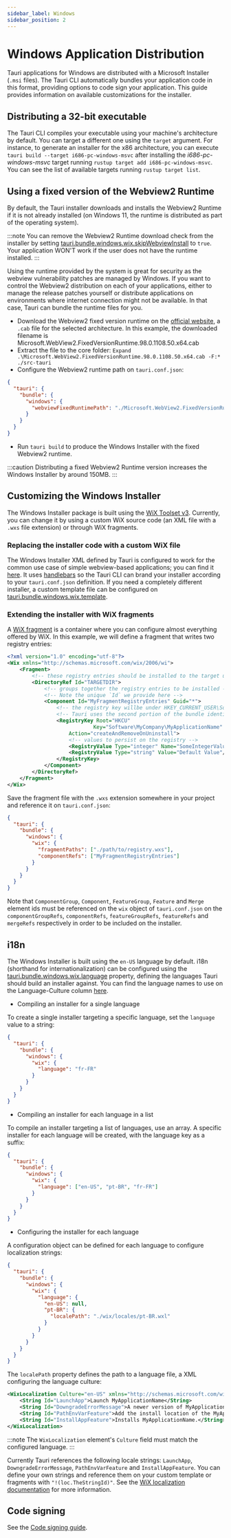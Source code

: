 ```yaml
---
sidebar_label: Windows
sidebar_position: 2
---
```


# Windows Application Distribution

Tauri applications for Windows are distributed with a Microsoft Installer (`.msi` files). The Tauri CLI automatically bundles your application code in this format, providing options to code sign your application. This guide provides information on available customizations for the installer.

## Distributing a 32-bit executable

The Tauri CLI compiles your executable using your machine's architecture by default. You can target a different one using the `target` argument. For instance, to generate an installer for the x86 architecture, you can execute `tauri build --target i686-pc-windows-msvc` after installing the _i686-pc-windows-msvc_ target running `rustup target add i686-pc-windows-msvc`. You can see the list of available targets running `rustup target list`.

## Using a fixed version of the Webview2 Runtime

By default, the Tauri installer downloads and installs the Webview2 Runtime if it is not already installed (on Windows 11, the runtime is distributed as part of the operating system).

:::note
You can remove the Webview2 Runtime download check from the installer by setting [tauri.bundle.windows.wix.skipWebviewInstall] to `true`. Your application WON'T work if the user does not have the runtime installed.
:::

Using the runtime provided by the system is great for security as the webview vulnerability patches are managed by Windows. If you want to control the Webview2 distribution on each of your applications, either to manage the release patches yourself or distribute applications on environments where internet connection might not be available. In that case, Tauri can bundle the runtime files for you.

- Download the Webview2 fixed version runtime on the [official website], a `.cab` file for the selected architecture. In this example, the downloaded filename is Microsoft.WebView2.FixedVersionRuntime.98.0.1108.50.x64.cab
- Extract the file to the core folder: `Expand .\Microsoft.WebView2.FixedVersionRuntime.98.0.1108.50.x64.cab -F:* ./src-tauri`
- Configure the Webview2 runtime path on `tauri.conf.json`:

```json
{
  "tauri": {
    "bundle": {
      "windows": {
        "webviewFixedRuntimePath": "./Microsoft.WebView2.FixedVersionRuntime.98.0.1108.50.x64/"
      }
    }
  }
}
```

- Run `tauri build` to produce the Windows Installer with the fixed Webview2 runtime.

:::caution
Distributing a fixed Webview2 Runtime version increases the Windows Installer by around 150MB.
:::

## Customizing the Windows Installer

The Windows Installer package is built using the [WiX Toolset v3]. Currently, you can change it by using a custom WiX source code (an XML file with a `.wxs` file extension) or through WiX fragments.

### Replacing the installer code with a custom WiX file

The Windows Installer XML defined by Tauri is configured to work for the common use case of simple webview-based applications; you can find it [here]. It uses [handlebars] so the Tauri CLI can brand your installer according to your `tauri.conf.json` definition. If you need a completely different installer, a custom template file can be configured on [tauri.bundle.windows.wix.template].

### Extending the installer with WiX fragments

A [WiX fragment] is a container where you can configure almost everything offered by WiX. In this example, we will define a fragment that writes two registry entries:

```xml
<?xml version="1.0" encoding="utf-8"?>
<Wix xmlns="http://schemas.microsoft.com/wix/2006/wi">
    <Fragment>
        <!-- these registry entries should be installed to the target user's machine -->
        <DirectoryRef Id="TARGETDIR">
            <!-- groups together the registry entries to be installed -->
            <!-- Note the unique `Id` we provide here -->
            <Component Id="MyFragmentRegistryEntries" Guid="*">
                <!-- the registry key willbe under HKEY_CURRENT_USER\Software\MyCompany\MyApplicationName -->
                <!-- Tauri uses the second portion of the bundle identifier as the `MyCompany` name (e.g. `tauri-apps` in `com.tauri-apps.test`)  -->
                <RegistryKey Root="HKCU"
                            Key="Software\MyCompany\MyApplicationName"
                    Action="createAndRemoveOnUninstall">
                    <!-- values to persist on the registry -->
                    <RegistryValue Type="integer" Name="SomeIntegerValue" Value="1" KeyPath="yes"/>
                    <RegistryValue Type="string" Value="Default Value"/>
                </RegistryKey>
            </Component>
        </DirectoryRef>
    </Fragment>
</Wix>
```

Save the fragment file with the `.wxs` extension somewhere in your project and reference it on `tauri.conf.json`:

```json
{
  "tauri": {
    "bundle": {
      "windows": {
        "wix": {
          "fragmentPaths": ["./path/to/registry.wxs"],
          "componentRefs": ["MyFragmentRegistryEntries"]
        }
      }
    }
  }
}
```

Note that `ComponentGroup`, `Component`, `FeatureGroup`, `Feature` and `Merge` element ids must be referenced on the `wix` object of `tauri.conf.json` on the `componentGroupRefs`, `componentRefs`, `featureGroupRefs`, `featureRefs` and `mergeRefs` respectively in order to be included on the installer.

## i18n

The Windows Installer is built using the `en-US` language by default. i18n (shorthand for internationalization) can be configured using the [tauri.bundle.windows.wix.language] property, defining the languages Tauri should build an installer against. You can find the language names to use on the Language-Culture column [here][1].

- Compiling an installer for a single language

To create a single installer targeting a specific language, set the `language` value to a string:

```json
{
  "tauri": {
    "bundle": {
      "windows": {
        "wix": {
          "language": "fr-FR"
        }
      }
    }
  }
}
```

- Compiling an installer for each language in a list

To compile an installer targeting a list of languages, use an array. A specific installer for each language will be created, with the language key as a suffix:

```json
{
  "tauri": {
    "bundle": {
      "windows": {
        "wix": {
          "language": ["en-US", "pt-BR", "fr-FR"]
        }
      }
    }
  }
}
```

- Configuring the installer for each language

A configuration object can be defined for each language to configure localization strings:

```json
{
  "tauri": {
    "bundle": {
      "windows": {
        "wix": {
          "language": {
            "en-US": null,
            "pt-BR": {
              "localePath": "./wix/locales/pt-BR.wxl"
            }
          }
        }
      }
    }
  }
}
```

The `localePath` property defines the path to a language file, a XML configuring the language culture:

```xml
<WixLocalization Culture="en-US" xmlns="http://schemas.microsoft.com/wix/2006/localization">
    <String Id="LaunchApp">Launch MyApplicationName</String>
    <String Id="DowngradeErrorMessage">A newer version of MyApplicationName is already installed.</String>
    <String Id="PathEnvVarFeature">Add the install location of the MyApplicationName executable to the PATH system environment variable. This allows the MyApplicationName executable to be called from any location.</String>
    <String Id="InstallAppFeature">Installs MyApplicationName.</String>
</WixLocalization>
```

:::note
The `WixLocalization` element's `Culture` field must match the configured language.
:::

Currently Tauri references the following locale strings: `LaunchApp`, `DowngradeErrorMessage`, `PathEnvVarFeature` and `InstallAppFeature`. You can define your own strings and reference them on your custom template or fragments with `"!(loc.TheStringId)"`. See the [WiX localization documentation] for more information.

## Code signing

See the [Code signing guide].

[tauri.bundle.windows.wix.skipwebviewinstall]: ../../api/config/#tauri.bundle.windows.wix.skipWebviewInstall
[official website]: https://developer.microsoft.com/en-us/microsoft-edge/webview2/#download-section
[wix toolset v3]: https://wixtoolset.org/documentation/manual/v3/
[here]: https://github.com/tauri-apps/tauri/blob/dev/tooling/bundler/src/bundle/windows/templates/main.wxs
[handlebars]: https://docs.rs/handlebars/latest/handlebars/
[tauri.bundle.windows.wix.template]: ../../api/config/#tauri.bundle.windows.wix.template
[wix fragment]: https://wixtoolset.org/documentation/manual/v3/xsd/wix/fragment.html
[tauri.bundle.windows.wix.language]: ../../api/config/#tauri.bundle.windows.wix.language
[1]: https://docs.microsoft.com/en-us/windows/win32/msi/localizing-the-error-and-actiontext-tables
[wix localization documentation]: https://wixtoolset.org/documentation/manual/v3/howtos/ui_and_localization/make_installer_localizable.html
[code signing guide]: ./sign-windows
